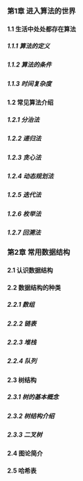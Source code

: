 ### 第1章	进入算法的世界

#### 1.1 生活中处处都存在算法

##### 1.1.1 算法的定义

##### 1.1.2 算法的条件

##### 1.1.3 时间复杂度

#### 1.2 常见算法介绍

##### 1.2.1 分治法

##### 1.2.2 递归法

##### 1.2.3 贪心法

##### 1.2.4 动态规划法

##### 1.2.5 迭代法

##### 1.2.6 枚举法

##### 1.2.7 回溯法

### 第2章 常用数据结构

#### 2.1 认识数据结构

#### 2.2 数据结构的种类

##### 2.2.1 数组

##### 2.2.2 链表

##### 2.2.3 堆栈

##### 2.2.4 队列

#### 2.3 树结构

##### 2.3.1 树的基本概念

##### 2.3.2 树结构介绍

##### 2.3.3 二叉树

#### 2.4 图论简介

#### 2.5 哈希表
